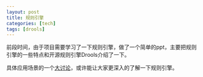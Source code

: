 ```yaml
---
layout: post
title: 规则引擎
categories: [tech]
tags: [drools]
---
```


前段时间，由于项目需要学习了一下规则引擎，做了一个简单的ppt，主要把规则引擎的一些特点和开源规则引擎Drools介绍了一下。

具体应用场景的一个[大讨论](http://www.javaeye.com/topic/7803?page=1)，或许能让大家更深入的了解一下规则引擎。